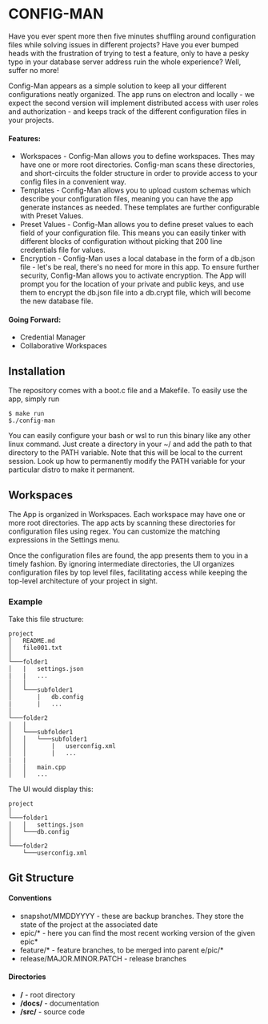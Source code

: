 # CONFIG-MAN

Have you ever spent more then five minutes shuffling around configuration files while solving issues in different projects? Have you ever bumped heads with the frustration of trying to test a feature, only to have a pesky typo in your database server address ruin the whole experience? Well, suffer no more!

Config-Man appears as a simple solution to keep all your different configurations neatly organized. The app runs on electron and locally - we expect the second version will implement distributed access with user roles and authorization - and keeps track of the different configuration files in your projects.

#### Features:
* Workspaces - Config-Man allows you to define workspaces. Thes may have one or more root directories. Config-man scans these directories, and short-circuits the folder structure in order to provide access to your config files in a convenient way.
* Templates - Config-Man allows you to upload custom schemas which describe your configuration files, meaning you can have the app generate instances as needed. These templates are further configurable with Preset Values.
* Preset Values - Config-Man allows you to define preset values to each field of your configuration file. This means you can easily tinker with different blocks of configuration without picking that 200 line credentials file for values.
* Encryption - Config-Man uses a local database in the form of a db.json file - let's be real, there's no need for more in this app. To ensure further security, Config-Man allows you to activate encryption. The App will prompt you for the location of your private and public keys, and use them to encrypt the db.json file into a db.crypt file, which will become the new database file.

#### Going Forward:
* Credential Manager
* Collaborative Workspaces

## Installation

The repository comes with a boot.c file and a Makefile. To easily use the app, simply run 
```
$ make run
$./config-man
```

You can easily configure your bash or wsl to run this binary like any other linux command. Just create a directory in your ~/ and add the path to that directory to the PATH variable. Note that this will be local to the current session. Look up how to permanently modify the PATH variable for your particular distro to make it permanent.

## Workspaces

The App is organized in Workspaces. Each workspace may have one or more root directories. The app acts by scanning these directories for configuration files using regex. You can customize the matching expressions in the Settings menu.

Once the configuration files are found, the app presents them to you in a timely fashion. By ignoring intermediate directories, the UI organizes configuration files by top level files, facilitating access while keeping the top-level architecture of your project in sight.

### Example

Take this file structure:

```Base-File-Structure
project
│   README.md
│   file001.txt    
│
└───folder1
│   |   settings.json
|   |   ...
│   │   
│   └───subfolder1
│       |   db.config
|       |   ...
│   
└───folder2
│   │   
│   └───subfolder1
│   │   └───subfolder1
│   │       |   userconfig.xml
│   │       |   ...       
|   |
│   │   main.cpp
│   │   ...
```

The UI would display this:
``` UI-File-Structure
project   
│
└───folder1
│   │   settings.json
│   └───db.config
│   
└───folder2
    └───userconfig.xml
```

## Git Structure
#### Conventions
* snapshot/MMDDYYYY - these are backup branches. They store the state of the project at the associated date
* epic/* - here you can find the most recent working version of the given epic*
* feature/* - feature branches, to be merged into parent e/pic/*
* release/MAJOR.MINOR.PATCH - release branches

#### Directories
* **/** - root directory
* **/docs/** - documentation
* **/src/** - source code
